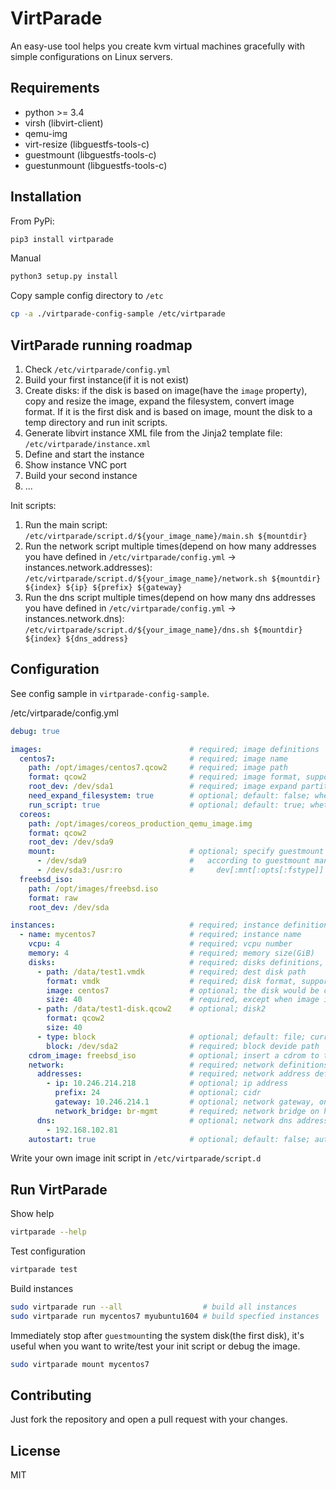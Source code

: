 VirtParade
===

An easy-use tool helps you create kvm virtual machines gracefully with simple configurations on Linux servers.

## Requirements

- python >= 3.4
- virsh (libvirt-client)
- qemu-img
- virt-resize (libguestfs-tools-c)
- guestmount (libguestfs-tools-c)
- guestunmount (libguestfs-tools-c)

## Installation

From PyPi:

```bash
pip3 install virtparade
```

Manual

```bash
python3 setup.py install
```

Copy sample config directory to `/etc`

```bash
cp -a ./virtparade-config-sample /etc/virtparade
```

## VirtParade running roadmap

1. Check `/etc/virtparade/config.yml`
2. Build your first instance(if it is not exist)
3. Create disks: if the disk is based on image(have the `image` property), copy and resize the image, expand the filesystem, convert image format. If it is the first disk and is based on image, mount the disk to a temp directory and run init scripts.
4. Generate libvirt instance XML file from the Jinja2 template file: `/etc/virtparade/instance.xml`
5. Define and start the instance
6. Show instance VNC port
7. Build your second instance
8. ...

Init scripts:

1. Run the main script: `/etc/virtparade/script.d/${your_image_name}/main.sh ${mountdir}`
2. Run the network script multiple times(depend on how many addresses you have defined in `/etc/virtparade/config.yml` -> instances.network.addresses): `/etc/virtparade/script.d/${your_image_name}/network.sh ${mountdir} ${index} ${ip} ${prefix} ${gateway}`
3. Run the dns script multiple times(depend on how many dns addresses you have defined in `/etc/virtparade/config.yml` -> instances.network.dns): `/etc/virtparade/script.d/${your_image_name}/dns.sh ${mountdir} ${index} ${dns_address}`

## Configuration

See config sample in `virtparade-config-sample`.

/etc/virtparade/config.yml

```yaml
debug: true

images:                                 # required; image definitions
  centos7:                              # required; image name
    path: /opt/images/centos7.qcow2     # required; image path
    format: qcow2                       # required; image format, supported formats: raw, qcow, qcow2, vhdx, vmdk
    root_dev: /dev/sda1                 # required; image expand partition, you can use `virt-filesystems -a image_path --filesystems -l` to select a device
    need_expand_filesystem: true        # optional; default: false; whether to `virt-resize` a image or not, depending you image file
    run_script: true                    # optional; default: true; whether to image profile scripts in ./script.d/${image_name} or not
  coreos:
    path: /opt/images/coreos_production_qemu_image.img
    format: qcow2
    root_dev: /dev/sda9
    mount:                              # optional; specify guestmount --mount argument
      - /dev/sda9                       #   according to guestmount man page, format should be:
      - /dev/sda3:/usr:ro               #     dev[:mnt[:opts[:fstype]] Mount dev on mnt (if omitted, /)
  freebsd_iso:
    path: /opt/images/freebsd.iso
    format: raw
    root_dev: /dev/sda

instances:                              # required; instance definitions
  - name: mycentos7                     # required; instance name
    vcpu: 4                             # required; vcpu number
    memory: 4                           # required; memory size(GiB)
    disks:                              # required; disks definitions, at least on disk should be assigned
      - path: /data/test1.vmdk          # required; dest disk path
        format: vmdk                    # required; disk format, supported formats are same to image format
        image: centos7                  # optional; the disk would be created based on image name defined earlier
        size: 40                        # required, except when image is specified; unit: GiB
      - path: /data/test1-disk.qcow2    # optional; disk2
        format: qcow2
        size: 40
      - type: block                     # optional; default: file; current support type: file, block
        block: /dev/sda2                # required; block devide path
    cdrom_image: freebsd_iso            # optional; insert a cdrom to the virtual machine with iso file defined in images
    network:                            # required; network definitions
      addresses:                        # required; network address definitions
        - ip: 10.246.214.218            # optional; ip address
          prefix: 24                    # optional; cidr
          gateway: 10.246.214.1         # optional; network gateway, only on could be specified through all addresses
          network_bridge: br-mgmt       # required; network bridge on host
      dns:                              # optional; network dns addresses
        - 192.168.102.81
    autostart: true                     # optional; default: false; auto start on host boot
```

Write your own image init script in `/etc/virtparade/script.d`

## Run VirtParade

Show help

```bash
virtparade --help
```

Test configuration

```bash
virtparade test
```

Build instances

```bash
sudo virtparade run --all                  # build all instances
sudo virtparade run mycentos7 myubuntu1604 # build specfied instances
```

Immediately stop after `guestmount`ing the system disk(the first disk), it's useful when you want to write/test your init script or debug the image.

```bash
sudo virtparade mount mycentos7
```

## Contributing

Just fork the repository and open a pull request with your changes.

## License

MIT

